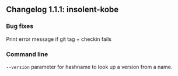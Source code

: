 ## Changelog 1.1.1: insolent-kobe

### Bug fixes

Print error message if git tag + checkin fails

### Command line

`--version` parameter for hashname to look up a version from a name.
